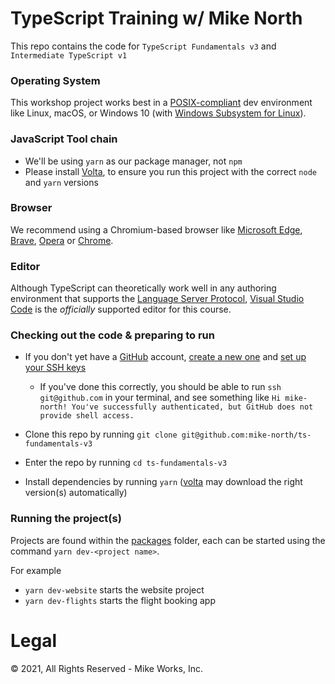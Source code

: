 # TypeScript Training w/ Mike North
This repo contains the code for `TypeScript Fundamentals v3` and `Intermediate TypeScript v1`

### Operating System

This workshop project works best in a [POSIX-compliant][posix] dev environment
like Linux, macOS, or Windows 10 (with [Windows Subsystem for Linux][wsl2]).

### JavaScript Tool chain

- We'll be using `yarn` as our package manager, not `npm`
- Please install [Volta][volta], to ensure you run this project with the correct `node` and `yarn` versions

### Browser

We recommend using a Chromium-based browser like [Microsoft Edge][msedge], [Brave][brave], [Opera][opera] or [Chrome][googlechrome].

### Editor

Although TypeScript can theoretically work well in any authoring environment that
supports the [Language Server Protocol][lsp], [Visual Studio Code][vscode] is
the _officially_ supported editor for this course.

### Checking out the code & preparing to run

- If you don't yet have a [GitHub](https://github.com) account, [create a new one](https://docs.github.com/en/github/getting-started-with-github/signing-up-for-github/signing-up-for-a-new-github-account) and [set up your SSH keys](https://docs.github.com/en/github/authenticating-to-github/connecting-to-github-with-ssh/adding-a-new-ssh-key-to-your-github-account)

  - If you've done this correctly, you should be able to run `ssh git@github.com` in your terminal, and see something like `Hi mike-north! You've successfully authenticated, but GitHub does not provide shell access.`

- Clone this repo by running `git clone git@github.com:mike-north/ts-fundamentals-v3`
- Enter the repo by running `cd ts-fundamentals-v3`
- Install dependencies by running `yarn` ([volta][volta] may download the right version(s) automatically)

### Running the project(s)

Projects are found within the [packages](https://github.com/mike-north/ts-fundamentals-v3/tree/main/packages) folder, each can be started using the command
`yarn dev-<project name>`.

For example

- `yarn dev-website` starts the website project
- `yarn dev-flights` starts the flight booking app

[posix]: https://en.wikipedia.org/wiki/POSIX
[wsl2]: https://docs.microsoft.com/en-us/windows/wsl/
[cygwin]: (https://www.cygwin.com/)
[volta]: (https://volta.sh/)
[lsp]: (https://microsoft.github.io/language-server-protocol/)
[vscode]: (http://code.visualstudio.com/)
[brave]: (https://brave.com/)
[msedge]: (https://www.microsoft.com/en-us/edge)
[opera]: (https://www.opera.com/)
[googlechrome]: (https://www.google.com/chrome/)


# Legal
&copy; 2021, All Rights Reserved - Mike Works, Inc.